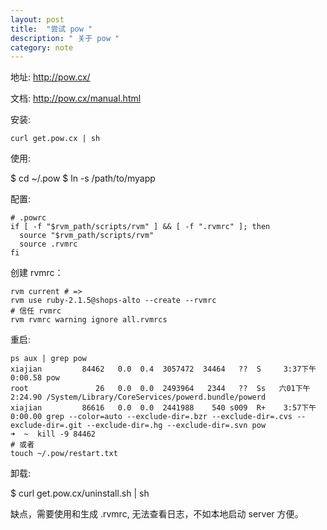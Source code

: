```yaml
---
layout: post
title:  "尝试 pow "
description: " 关于 pow "
category: note
---
```



地址: <http://pow.cx/>

文档: <http://pow.cx/manual.html>

安装: 

```
curl get.pow.cx | sh
```

使用: 

$ cd ~/.pow
$ ln -s /path/to/myapp

配置: 

```
# .powrc
if [ -f "$rvm_path/scripts/rvm" ] && [ -f ".rvmrc" ]; then
  source "$rvm_path/scripts/rvm"
  source .rvmrc
fi
```

创建 rvmrc：

```
rvm current # => 
rvm use ruby-2.1.5@shops-alto --create --rvmrc
# 信任 rvmrc
rvm rvmrc warning ignore all.rvmrcs
```

重启: 

```
ps aux | grep pow
xiajian         84462   0.0  0.4  3057472  34464   ??  S     3:37下午   0:00.58 pow
root               26   0.0  0.0  2493964   2344   ??  Ss   六01下午   2:24.90 /System/Library/CoreServices/powerd.bundle/powerd
xiajian         86616   0.0  0.0  2441988    540 s009  R+    3:57下午   0:00.00 grep --color=auto --exclude-dir=.bzr --exclude-dir=.cvs --exclude-dir=.git --exclude-dir=.hg --exclude-dir=.svn pow
➜  ~  kill -9 84462
# 或者
touch ~/.pow/restart.txt
```

卸载: 

$ curl get.pow.cx/uninstall.sh | sh

缺点，需要使用和生成 .rvmrc, 无法查看日志，不如本地启动 server 方便。

